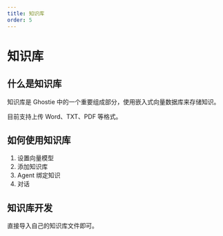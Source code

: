 ```yaml
---
title: 知识库
order: 5
---
```


# 知识库

## 什么是知识库

知识库是 Ghostie 中的一个重要组成部分，使用嵌入式向量数据库来存储知识。

目前支持上传 Word、TXT、PDF 等格式。

## 如何使用知识库

1. 设置向量模型
2. 添加知识库
3. Agent 绑定知识
4. 对话

## 知识库开发

直接导入自己的知识库文件即可。
